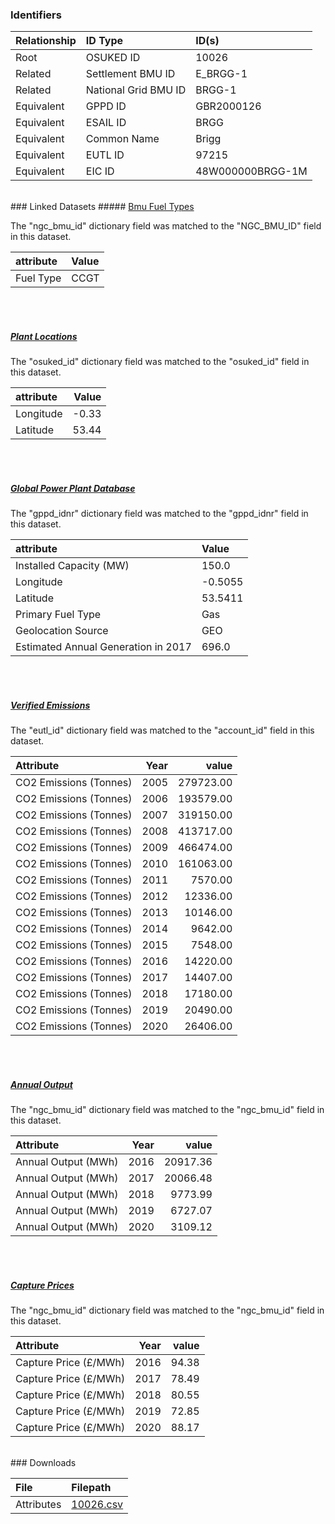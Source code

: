 ### Identifiers

| Relationship   | ID Type              | ID(s)            |
|:---------------|:---------------------|:-----------------|
| Root           | OSUKED ID            | 10026            |
| Related        | Settlement BMU ID    | E_BRGG-1         |
| Related        | National Grid BMU ID | BRGG-1           |
| Equivalent     | GPPD ID              | GBR2000126       |
| Equivalent     | ESAIL ID             | BRGG             |
| Equivalent     | Common Name          | Brigg            |
| Equivalent     | EUTL ID              | 97215            |
| Equivalent     | EIC ID               | 48W000000BRGG-1M |

<br>
### Linked Datasets
##### <a href="https://osuked.github.io/Power-Station-Dictionary/datasets/bmu-fuel-types">Bmu Fuel Types</a>



The "ngc_bmu_id" dictionary field was matched to the "NGC_BMU_ID" field in this dataset.

| attribute   | Value   |
|:------------|:--------|
| Fuel Type   | CCGT    |

<br><br>
##### <a href="https://osuked.github.io/Power-Station-Dictionary/datasets/plant-locations">Plant Locations</a>



The "osuked_id" dictionary field was matched to the "osuked_id" field in this dataset.

| attribute   |   Value |
|:------------|--------:|
| Longitude   |   -0.33 |
| Latitude    |   53.44 |

<br><br>
##### <a href="https://osuked.github.io/Power-Station-Dictionary/datasets/global-power-plant-database">Global Power Plant Database</a>



The "gppd_idnr" dictionary field was matched to the "gppd_idnr" field in this dataset.

| attribute                           | Value   |
|:------------------------------------|:--------|
| Installed Capacity (MW)             | 150.0   |
| Longitude                           | -0.5055 |
| Latitude                            | 53.5411 |
| Primary Fuel Type                   | Gas     |
| Geolocation Source                  | GEO     |
| Estimated Annual Generation in 2017 | 696.0   |

<br><br>
##### <a href="https://osuked.github.io/Power-Station-Dictionary/datasets/verified-emissions">Verified Emissions</a>



The "eutl_id" dictionary field was matched to the "account_id" field in this dataset.

| Attribute              |   Year |     value |
|:-----------------------|-------:|----------:|
| CO2 Emissions (Tonnes) |   2005 | 279723.00 |
| CO2 Emissions (Tonnes) |   2006 | 193579.00 |
| CO2 Emissions (Tonnes) |   2007 | 319150.00 |
| CO2 Emissions (Tonnes) |   2008 | 413717.00 |
| CO2 Emissions (Tonnes) |   2009 | 466474.00 |
| CO2 Emissions (Tonnes) |   2010 | 161063.00 |
| CO2 Emissions (Tonnes) |   2011 |   7570.00 |
| CO2 Emissions (Tonnes) |   2012 |  12336.00 |
| CO2 Emissions (Tonnes) |   2013 |  10146.00 |
| CO2 Emissions (Tonnes) |   2014 |   9642.00 |
| CO2 Emissions (Tonnes) |   2015 |   7548.00 |
| CO2 Emissions (Tonnes) |   2016 |  14220.00 |
| CO2 Emissions (Tonnes) |   2017 |  14407.00 |
| CO2 Emissions (Tonnes) |   2018 |  17180.00 |
| CO2 Emissions (Tonnes) |   2019 |  20490.00 |
| CO2 Emissions (Tonnes) |   2020 |  26406.00 |

<br><br>
##### <a href="https://osuked.github.io/Power-Station-Dictionary/datasets/annual-output">Annual Output</a>



The "ngc_bmu_id" dictionary field was matched to the "ngc_bmu_id" field in this dataset.

| Attribute           |   Year |    value |
|:--------------------|-------:|---------:|
| Annual Output (MWh) |   2016 | 20917.36 |
| Annual Output (MWh) |   2017 | 20066.48 |
| Annual Output (MWh) |   2018 |  9773.99 |
| Annual Output (MWh) |   2019 |  6727.07 |
| Annual Output (MWh) |   2020 |  3109.12 |

<br><br>
##### <a href="https://osuked.github.io/Power-Station-Dictionary/datasets/capture-prices">Capture Prices</a>



The "ngc_bmu_id" dictionary field was matched to the "ngc_bmu_id" field in this dataset.

| Attribute             |   Year |   value |
|:----------------------|-------:|--------:|
| Capture Price (£/MWh) |   2016 |   94.38 |
| Capture Price (£/MWh) |   2017 |   78.49 |
| Capture Price (£/MWh) |   2018 |   80.55 |
| Capture Price (£/MWh) |   2019 |   72.85 |
| Capture Price (£/MWh) |   2020 |   88.17 |


<br>
### Downloads


| File       | Filepath                                                                              |
|:-----------|:--------------------------------------------------------------------------------------|
| Attributes | [10026.csv](https://osuked.github.io/Power-Station-Dictionary/object_attrs/10026.csv) |
